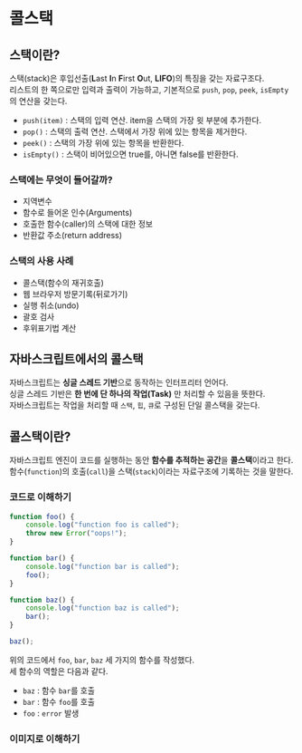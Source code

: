 콜스택
====================
스택이란?
-------------
스택(stack)은 후입선출(**L**ast **I**n **F**irst **O**ut, **LIFO**)의 특징을 갖는 자료구조다.<br>
리스트의 한 쪽으로만 입력과 출력이 가능하고, 
기본적으로 `push`, `pop`, `peek`, `isEmpty`의 연산을 갖는다.<br>
* `push(item)` : 스택의 입력 연산. item을 스택의 가장 윗 부분에 추가한다.
* `pop()` : 스택의 출력 연산. 스택에서 가장 위에 있는 항목을 제거한다.
* `peek()` : 스택의 가장 위에 있는 항목을 반환한다.
* `isEmpty()` : 스택이 비어있으면 true를, 아니면 false를 반환한다.

### 스택에는 무엇이 들어갈까?
* 지역변수
* 함수로 들어온 인수(Arguments)
* 호출한 함수(caller)의 스택에 대한 정보
* 반환값 주소(return address)

### 스택의 사용 사례
* 콜스택(함수의 재귀호출)
* 웹 브라우저 방문기록(뒤로가기)
* 실행 취소(undo)
* 괄호 검사
* 후위표기법 계산

자바스크립트에서의 콜스택
-------------------------
자바스크립트는 **싱글 스레드 기반**으로 동작하는 인터프리터 언어다.<br>
싱글 스레드 기반은 **한 번에 단 하나의 작업(Task)** 만 처리할 수 있음을 뜻한다.<br>
자바스크립트는 작업을 처리할 때 `스택`, `힙`, `큐`로 구성된 단일 콜스택을 갖는다.

콜스택이란?
-----------
자바스크립트 엔진이 코드를 실행하는 동안 **함수를 추적하는 공간**을 **콜스택**이라고 한다.<br>
함수(`function`)의 호출(`call`)을 스택(`stack`)이라는 자료구조에 기록하는 것을 말한다.

### 코드로 이해하기
```javascript
function foo() {
    console.log("function foo is called");
    throw new Error("oops!");
}

function bar() {
    console.log("function bar is called");
    foo();
}

function baz() {
    console.log("function baz is called");
    bar();
}

baz();
```
위의 코드에서 `foo`, `bar`, `baz` 세 가지의 함수를 작성했다.<br>
세 함수의 역할은 다음과 같다.
* `baz` : 함수 `bar`를 호출
* `bar` : 함수 `foo`를 호출
* `foo` : `error` 발생

### 이미지로 이해하기
